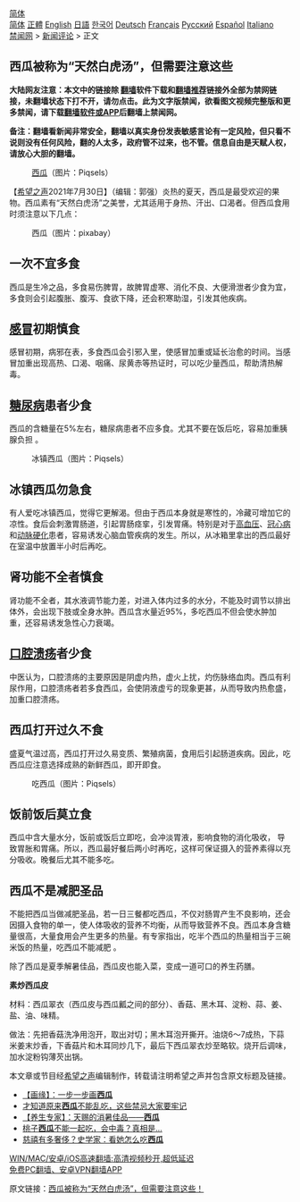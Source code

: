  <!-- 面包屑导航 --> <div class="breadcrumb"><!-- GTranslate: https://gtranslate.io/ -->  <div class="switcher notranslate">  <div class="selected">  <a href="#" onclick="return false;"> 简体</a>  </div>  <div class="option">  <a href="https://www.bannedbook.org" onclick="doGTranslate('zh-CN|zh-CN');jQuery('div.switcher div.selected a').html(jQuery(this).html());return false;" title="简体中文" class="nturl selected"> 简体</a>  <a href="https://www.bannedbook.org/zh-tw/" onclick="doGTranslate('zh-CN|zh-TW');jQuery('div.switcher div.selected a').html(jQuery(this).html());return false;" title="繁體中文" class="nturl"> 正體</a>  <a href="https://www.bannedbook.org/en/" onclick="doGTranslate('zh-CN|en');jQuery('div.switcher div.selected a').html(jQuery(this).html());return false;" title="English" class="nturl"> English</a>  <a href="https://www.bannedbook.org/ja/" onclick="doGTranslate('zh-CN|ja');jQuery('div.switcher div.selected a').html(jQuery(this).html());return false;" title="日本語" class="nturl"> 日語</a>  <a href="https://www.bannedbook.org/ko/" onclick="doGTranslate('zh-CN|ko');jQuery('div.switcher div.selected a').html(jQuery(this).html());return false;" title="한국어" class="nturl"> 한국어</a>  <a href="https://www.bannedbook.org/de/" onclick="doGTranslate('zh-CN|de');jQuery('div.switcher div.selected a').html(jQuery(this).html());return false;" title="Deutsch" class="nturl"> Deutsch</a>  <a href="https://www.bannedbook.org/fr/" onclick="doGTranslate('zh-CN|fr');jQuery('div.switcher div.selected a').html(jQuery(this).html());return false;" title="Français" class="nturl"> Français</a>  <a href="https://www.bannedbook.org/ru/" onclick="doGTranslate('zh-CN|ru');jQuery('div.switcher div.selected a').html(jQuery(this).html());return false;" title="Русский" class="nturl"> Русский</a>  <a href="https://www.bannedbook.org/es/" onclick="doGTranslate('zh-CN|es');jQuery('div.switcher div.selected a').html(jQuery(this).html());return false;" title="Español" class="nturl"> Español</a>  <a href="https://www.bannedbook.org/it/" onclick="doGTranslate('zh-CN|it');jQuery('div.switcher div.selected a').html(jQuery(this).html());return false;" title="Italiano" class="nturl"> Italiano</a>  </div>  </div>      <div class='breadcrumb-sub'><!-- Breadcrumb NavXT 6.3.0 --> <a href="https://www.bannedbook.org/" class="home">禁闻网</a> &gt; <a href="https://www.bannedbook.org/bnews/comments/" class="category">新闻评论</a> &gt; 正文</div></div><h2>西瓜被称为“天然白虎汤”，但需要注意这些</h2> <p class="notice"><b>大陆网友注意：本文中的链接除 <a href="https://github.com/bannedbook/fanqiang" >翻墙</a>软件下载和<a href="https://github.com/killgcd/justmysocks/blob/master/README.md">翻墙推荐</a>链接外全部为禁网链接，未翻墙状态下打不开，请勿点击。此为文字版禁闻，欲看图文视频完整版和更多禁闻，请下载<a href="https://github.com/bannedbook/fanqiang">翻墙软件或APP</a>后翻墙上禁闻网。</p><p>备注：翻墙看新闻非常安全，翻墙以真实身份发表敏感言论有一定风险，但只看不说则没有任何风险，翻的人太多，政府管不过来，也不管。信息自由是天赋人权，请放心大胆的翻墙。</b></p>  <div class="entry"> <figure><figcaption><a href="https://www.bannedbook.org/bnews/tag/%e8%a5%bf%e7%93%9c/" class="st_tag internal_tag" rel="tag" title="标签 西瓜 下的日志">西瓜</a>（图片：Piqsels）</figcaption></figure> <p>【<span class='wp_keywordlink_affiliate'><a href="https://www.soundofhope.org" title="希望之声" target="_blank">希望之声</a></span>2021年7月30日】（编辑：郭强）炎热的夏天，西瓜是最受欢迎的果物。西瓜素有“天然白虎汤”之美誉，尤其适用于身热、汗出、口渴者。但西瓜食用时须注意以下几点：</p> <figure><figcaption>西瓜（图片：pixabay）</figcaption></figure> <h2>一次不宜多食</h2> <p>西瓜是生冷之品，多食易伤脾胃，故脾胃虚寒、消化不良、大便滑泄者少食为宜，多食则会引起腹胀、腹泻、食欲下降，还会积寒助湿，引发其他疾病。</p> <h2><a href="https://www.bannedbook.org/bnews/tag/%E6%84%9F%E5%86%92/" class="st_tag internal_tag" rel="tag" title="标签 感冒 下的日志">感冒</a>初期慎食</h2> <p>感冒初期，病邪在表，多食西瓜会引邪入里，使感冒加重或延长治愈的时间。当感冒加重出现高热、口渴、咽痛、尿黄赤等热证时，可以吃少量西瓜，帮助清热解毒。</p> <h2><a href="https://www.bannedbook.org/bnews/tag/%e7%b3%96%e5%b0%bf%e7%97%85/" class="st_tag internal_tag" rel="tag" title="标签 糖尿病 下的日志">糖尿病</a>患者少食</h2> <p>西瓜的含糖量在5%左右，糖尿病患者不应多食。尤其不要在饭后吃，容易加重胰腺负担 。</p>  <figure><figcaption>冰镇西瓜（图片：Piqsels）</figcaption></figure> <h2>冰镇西瓜勿急食</h2> <p>有人爱吃冰镇西瓜，觉得它更解渴。但由于西瓜本身就是寒性的，冷藏可增加它的凉性。食后会刺激胃肠道，引起胃肠痉挛，引发胃痛。特别是对于<a href="https://www.bannedbook.org/bnews/tag/%e9%ab%98%e8%a1%80%e5%8e%8b/" class="st_tag internal_tag" rel="tag" title="标签 高血压 下的日志">高血压</a>、<a href="https://www.bannedbook.org/bnews/tag/%E5%86%A0%E5%BF%83%E7%97%85/" class="st_tag internal_tag" rel="tag" title="标签 冠心病 下的日志">冠心病</a>和<a href="https://www.bannedbook.org/bnews/tag/%e5%8a%a8%e8%84%89%e7%a1%ac%e5%8c%96/" class="st_tag internal_tag" rel="tag" title="标签 动脉硬化 下的日志">动脉硬化</a>患者，容易诱发心脑血管疾病的发生。所以，从冰箱里拿出的西瓜最好在室温中放置半小时后再吃。</p> <h2>肾功能不全者慎食</h2> <p>肾功能不全者，其水液调节能力差，对进入体内过多的水分，不能及时调节以排出体外，会出现下肢或全身水肿。西瓜含水量近95%，多吃西瓜不但会使水肿加重，还容易诱发急性心力衰竭。</p> <h2><a href="https://www.bannedbook.org/bnews/tag/%e5%8f%a3%e8%85%94%e6%ba%83%e7%96%a1/" class="st_tag internal_tag" rel="tag" title="标签 口腔溃疡 下的日志">口腔溃疡</a>者少食</h2> <p>中医认为，口腔溃疡的主要原因是阴虚内热，虚火上扰，灼伤脉络血肉。西瓜有利尿作用，口腔溃疡者若多食西瓜，会使阴液虚亏的现象更甚，从而导致内热愈盛，加重口腔溃疡。</p> <h2>西瓜打开过久不食</h2> <p>盛夏气温过高，西瓜打开过久易变质、繁殖病菌，食用后引起肠道疾病。因此，吃西瓜应注意选择成熟的新鲜西瓜，即开即食。</p>  <figure><figcaption>吃西瓜（图片：Piqsels）</figcaption></figure> <h2>饭前饭后莫立食</h2> <p>西瓜中含大量水分，饭前或饭后立即吃，会冲淡胃液，影响食物的消化吸收， 导致胃胀和胃痛。所以，西瓜最好餐后两小时再吃，这样可保证摄入的营养素得以充分吸收。晚餐后尤其不能多吃。</p> <h2>西瓜不是减肥圣品</h2> <p>不能把西瓜当做减肥圣品，若一日三餐都吃西瓜，不仅对肠胃产生不良影响，还会因摄入食物的单一，使人体吸收的营养不均衡，从而导致营养不良。西瓜本身含糖量很高，大量食用会产生更多的热量。有专家指出，吃半个西瓜的热量相当于三碗米饭的热量，吃西瓜不能减肥 。</p> <p>除了西瓜是夏季解暑佳品，西瓜皮也能入菜，变成一道可口的养生药膳。</p> <p><strong>素炒西瓜皮</strong></p>  <p>材料：西瓜翠衣（西瓜皮与西瓜瓤之间的部分）、香菇、黑木耳、淀粉、蒜、姜、盐、油、味精。</p> <p>做法：先把香菇洗净用泡开，取出对切；黑木耳泡开撕开。油烧6～7成热，下蒜米姜末炒香，下香菇片和木耳同炒几下，最后下西瓜翠衣炒至略软。烧开后调味，加水淀粉钩薄芡出锅。</p> <p>本文章或节目经<a href="https://www.bannedbook.org/bnews/tag/%e5%b8%8c%e6%9c%9b%e4%b9%8b%e5%a3%b0/" class="st_tag internal_tag" rel="tag" title="标签 希望之声 下的日志">希望之声</a>编辑制作，转载请注明希望之声并包含原文标题及链接。 </p> <ul class='op-related-articles' title='相关阅读'> <li><a href='https://www.bannedbook.org/bnews/comments/20210728/1595864.html' target='_blank'>【画缘】：一步一步画<b>西瓜</b></a></li> <li><a href='https://www.bannedbook.org/bnews/health/20210726/1594442.html' target='_blank'>才知道原来<b>西瓜</b>不能乱吃，这些禁忌大家要牢记</a></li> <li><a href='https://www.bannedbook.org/bnews/comments/20210723/1592792.html' target='_blank'>【养生专家】：天赐的消暑佳品——<b>西瓜</b></a></li> <li><a href='https://www.bannedbook.org/bnews/health/20210715/1587387.html' target='_blank'>桃子<b>西瓜</b>不能一起吃，会中毒？真相是…</a></li> <li><a href='https://www.bannedbook.org/bnews/lifebaike/20210709/1583561.html' target='_blank'>慈禧有多奢侈？史学家：看她怎么吃<b>西瓜</b></a></li> </ul> <p class="texttj"> <a href="https://github.com/bannedbook/fanqiang/wiki/V2ray%E6%9C%BA%E5%9C%BA" target="_blank">WIN/MAC/安卓/iOS高速翻墙:高清视频秒开,超低延迟</a><br/> <a href="https://github.com/bannedbook/fanqiang/wiki/%E7%A6%81%E9%97%BB%E7%BD%91%E5%AE%89%E5%8D%93%E7%BF%BB%E5%A2%99%E6%96%B0%E9%97%BBAPP" target="_blank">免费PC翻墙、安卓VPN翻墙APP</a></p> <p>原文链接：<a class="src_link"  href="https://www.soundofhope.org/post/530354" target="_blank">西瓜被称为“天然白虎汤”，但需要注意这些！</a></p><a name='sharetosocial'></a>  <div style="margin-bottom:5px;padding-bottom:5px;clear:both"> <div id="archive-pix-1" class="banner-ads"> <!-- AuctionX Display platform tag START --> <div id="26318x728x90x621x_ADSLOT2" clicktrack="%%CLICK_URL_ESC%%"></div> <!-- AuctionX Display platform tag END --> </div> <div id="archive-pix-2" class="banner-ads"> <!-- AuctionX Display platform tag START --> <div id="26315x300x250x621x_ADSLOT2" clicktrack="%%CLICK_URL_ESC%%"></div> <!-- AuctionX Display platform tag END --> </div> </div>  <div id="archive-pix-1" class="banner-ads"> <!-- AuctionX Display platform tag START --> <div id="26318x728x90x621x_ADSLOT3" clicktrack="%%CLICK_URL_ESC%%"></div> <!-- AuctionX Display platform tag END --> </div> </div><!--END ENTRY--> 